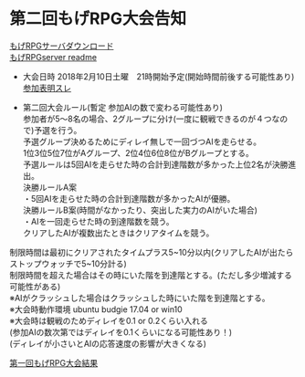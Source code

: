 # 第二回もげRPG大会告知

[もげRPGサーバダウンロード](https://github.com/fusuya/mogeRPGserver/releases)  
[もげRPGserver readme](https://github.com/fusuya/mogeRPGserver)

- 大会日時
2018年2月10日土曜　21時開始予定(開始時間前後する可能性あり)  
[参加表明スレ](http://jbbs.shitaraba.net/bbs/read.cgi/internet/22853/1508942469/)

- 第二回大会ルール(暫定 参加AIの数で変わる可能性あり)  
参加者が5〜8名の場合、2グループに分け(一度に観戦できるのが４つなので)予選を行う。  
予選グループ決めるためにディレイ無しで一回づつAIを走らせる。  
1位3位5位7位がAグループ、2位4位6位8位がBグループとする。  
予選ルールは5回AIを走らせた時の合計到達階数が多かった上位2名が決勝進出。  
決勝ルールA案  
・5回AIを走らせた時の合計到達階数が多かったAIが優勝。  
決勝ルールB案(時間がなかったり、突出した実力のAIがいた場合)  
・AIを一回走らせた時の到達階数を競う。  
 クリアしたAIが複数出たときはクリアタイムを競う。

制限時間は最初にクリアされたタイムプラス5~10分以内(クリアしたAIが出たらストップウォッチで5~10分計る)  
制限時間を超えた場合はその時にいた階を到達階とする。(ただし多少増減する可能性がある)  
※AIがクラッシュした場合はクラッシュした時にいた階を到達階とする。  
※大会時動作環境 ubuntu budgie 17.04 or win10  
※大会時は観戦のためディレイを0.1 or 0.2くらい入れる  
(参加AIの数次第ではディレイを0.1くらいになる可能性あり！)  
(ディレイが小さいとAIの応答速度の影響が大きくなる)  

[第一回もげRPG大会結果](https://github.com/fusuya/mogeRPGserver/tree/master/%E7%AC%AC%E4%B8%80%E5%9B%9E%E3%82%82%E3%81%92RPG%E5%A4%A7%E4%BC%9A)

